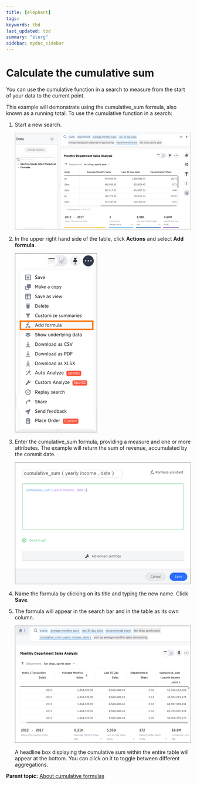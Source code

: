```yaml
---
title: [elephant]
tags: 
keywords: tbd
last_updated: tbd
summary: "blerg"
sidebar: mydoc_sidebar
---
```

# Calculate the cumulative sum

You can use the cumulative function in a search to measure from the start of your data to the current point.

This example will demonstrate using the cumulative_sum formula, also known as a running total. To use the cumulative function in a search:

1.   Start a new search. 

     ![](../../images/aggregation_answer.png "Aggregation Answer example") 

2.   In the upper right hand side of the table, click **Actions** and select **Add formula**. 

     ![](../../images/create_formula_in_answer.png "Create a new formula in an answer") 

3.   Enter the cumulative_sum formula, providing a measure and one or more attributes. The example will return the sum of revenue, accumulated by the commit date. 

     ![](../../images/cumulative_sum_formula.png "Cumulative Sum Formula") 

4.   Name the formula by clicking on its title and typing the new name. Click **Save**. 
5. The formula will appear in the search bar and in the table as its own column. 

     ![](../../images/cumulative_sum_table.png "Cumulative Sum Table") 

    A headline box displaying the cumulative sum within the entire table will appear at the bottom. You can click on it to toggle between different aggregations.


**Parent topic:** [About cumulative formulas](../../pages/complex_searches/about_cumulative_formulas.html)

